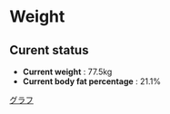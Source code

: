 # Weight

## Curent status
- **Current weight** : 77.5kg
- **Current body fat percentage** : 21.1%

[グラフ](http://yasuharu519.github.io/Weight/)


